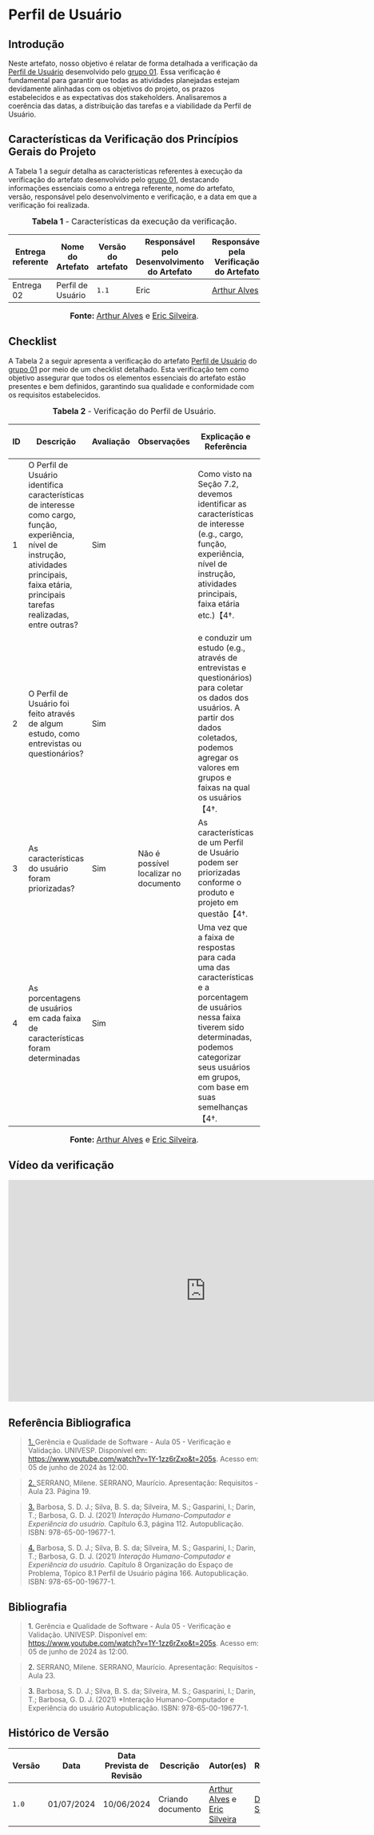 # Perfil de Usuário

## <a>Introdução</a>

Neste artefato, nosso objetivo é relatar de forma detalhada a verificação da <a href="https://requisitos-de-software.github.io/2024.1-CarteiradeTrabalhoDigital/#/Elicitacao/PerfilDeUsuario">Perfil de Usuário</a> desenvolvido pelo <a href="https://requisitos-de-software.github.io/2024.1-CarteiradeTrabalhoDigital/">grupo 01</a>. Essa verificação é fundamental para garantir que todas as atividades planejadas estejam devidamente alinhadas com os objetivos do projeto, os prazos estabelecidos e as expectativas dos stakeholders. Analisaremos a coerência das datas, a distribuição das tarefas e a viabilidade da Perfil de Usuário.

## <a>Características da Verificação dos Princípios Gerais do Projeto</a>

A Tabela 1 a seguir detalha as características referentes à execução da verificação do artefato desenvolvido pelo <a href="https://requisitos-de-software.github.io/2024.1-CarteiradeTrabalhoDigital/">grupo 01</a>, destacando informações essenciais como a entrega referente, nome do artefato, versão, responsável pelo desenvolvimento e verificação, e a data em que a verificação foi realizada.

<center>

<font size="3"><p style="text-align: center"><b>Tabela 1</b> - Características da execução da verificação.</p></font>

|**Entrega referente**|**Nome do Artefato**|**Versão do artefato**|**Responsável pelo Desenvolvimento do Artefato**|**Responsável pela Verificação do Artefato**|**Data da Verificação**|
|---------|---------|---------|-----------|------------------|------|
|Entrega 02|Perfil de Usuário|`1.1`|Eric|[Arthur Alves](https://github.com/arthrok)|01/07|

<font size="3"><p style="text-align: center"><b>Fonte: </b> [Arthur Alves](https://github.com/arthrok) e [Eric Silveira](https://github.com/ericbky).</p></font>
</center>

## <a>Checklist</a>

A Tabela 2 a seguir apresenta a verificação do artefato <a href="https://requisitos-de-software.github.io/2024.1-CarteiradeTrabalhoDigital/#/Elicitacao/PerfilDeUsuario">Perfil de Usuário</a> do <a href="https://requisitos-de-software.github.io/2024.1-CarteiradeTrabalhoDigital/">grupo 01</a> por meio de um checklist detalhado. Esta verificação tem como objetivo assegurar que todos os elementos essenciais do artefato estão presentes e bem definidos, garantindo sua qualidade e conformidade com os requisitos estabelecidos.

<center>

<font size="3"><p style="text-align: center"><b>Tabela 2</b> - Verificação do Perfil de Usuário.</p></font>

| **ID** | **Descrição** | **Avaliação** | **Observações** | **Explicação e Referência** | **Imagem da Referência** |
| ---- | ----------- | ----------- | ------------- | ------------- | -------- |
| 1 | O Perfil de Usuário identifica características de interesse como cargo, função, experiência, nível de instrução, atividades principais, faixa etária, principais tarefas realizadas, entre outras? | Sim | | Como visto na Seção 7.2, devemos identificar as características de interesse (e.g., cargo, função, experiência, nível de instrução, atividades principais, faixa etária etc.)【4†. | <button style="background-color: blue; color: white; border: none; padding: 5px 10px; cursor: pointer;" onclick="window.open('../Prints/137.png', '_blank', 'toolbar=no,scrollbars=yes,resizable=yes,width=600,height=600');">Imagem</button> |
| 2 | O Perfil de Usuário foi feito através de algum estudo, como entrevistas ou questionários? | Sim | | e conduzir um estudo (e.g., através de entrevistas e questionários) para coletar os dados dos usuários. A partir dos dados coletados, podemos agregar os valores em grupos e faixas na qual os usuários【4†. | <button style="background-color: blue; color: white; border: none; padding: 5px 10px; cursor: pointer;" onclick="window.open('../Prints/137.png', '_blank', 'toolbar=no,scrollbars=yes,resizable=yes,width=600,height=600');">Imagem</button> |
| 3 | As características do usuário foram priorizadas? | Sim | Não é possível localizar no documento | As características de um Perfil de Usuário podem ser priorizadas conforme o produto e projeto em questão【4†. | <button style="background-color: blue; color: white; border: none; padding: 5px 10px; cursor: pointer;" onclick="window.open('../Prints/137.png', '_blank', 'toolbar=no,scrollbars=yes,resizable=yes,width=600,height=600');">Imagem</button> |
| 4 | As porcentagens de usuários em cada faixa de características foram determinadas | Sim | | Uma vez que a faixa de respostas para cada uma das características e a porcentagem de usuários nessa faixa tiverem sido determinadas, podemos categorizar seus usuários em grupos, com base em suas semelhanças【4†. | <button style="background-color: blue; color: white; border: none; padding: 5px 10px; cursor: pointer;" onclick="window.open('../Prints/137.png', '_blank', 'toolbar=no,scrollbars=yes,resizable=yes,width=600,height=600');">Imagem</button> |

<font size="3"><p style="text-align: center"><b>Fonte: </b> [Arthur Alves](https://github.com/arthrok) e [Eric Silveira](https://github.com/ericbky).</p></font>
</center>

## <a>Vídeo da verificação</a>

<iframe width="789" height="444" src="https://www.youtube.com/embed/tcQgzjO24QI" title="perfilUsuario" frameborder="0" allow="accelerometer; autoplay; clipboard-write; encrypted-media; gyroscope; picture-in-picture; web-share" referrerpolicy="strict-origin-when-cross-origin" allowfullscreen></iframe>


## <a>Referência Bibliografica</a>
> <a id="REF1" href="#anchor_1">1. </a>Gerência e Qualidade de Software - Aula 05 - Verificação e Validação. UNIVESP. Disponível em: <https://www.youtube.com/watch?v=1Y-1zz6rZxo&t=205s>. Acesso em: 05 de junho de 2024 às 12:00.

> <a id="REF2" href="#anchor_2">2. </a>SERRANO, Milene. SERRANO, Maurício. Apresentação: Requisitos - Aula 23. Página 19.

> <a id="FRM3" href="#anchor_3">3.</a> Barbosa, S. D. J.; Silva, B. S. da; Silveira, M. S.; Gasparini, I.; Darin, T.; Barbosa, G. D. J. (2021) *Interação Humano-Computador e Experiência do usuário.* Capítulo 6.3, página 112. Autopublicação. ISBN: 978-65-00-19677-1.

> <a id="FRM4" href="#anchor_4">4.</a> Barbosa, S. D. J.; Silva, B. S. da; Silveira, M. S.; Gasparini, I.; Darin, T.; Barbosa, G. D. J. (2021) *Interação Humano-Computador e Experiência do usuário.* Capítulo 8 Organização do Espaço de Problema, Tópico 8.1 Perfil de Usuário página 166. Autopublicação. ISBN: 978-65-00-19677-1.

## <a>Bibliografia</a>
> <a>1. </a>Gerência e Qualidade de Software - Aula 05 - Verificação e Validação. UNIVESP. Disponível em: <https://www.youtube.com/watch?v=1Y-1zz6rZxo&t=205s>. Acesso em: 05 de junho de 2024 às 12:00.

> <a>2. </a>SERRANO, Milene. SERRANO, Maurício. Apresentação: Requisitos - Aula 23.

> <a>3.</a> Barbosa, S. D. J.; Silva, B. S. da; Silveira, M. S.; Gasparini, I.; Darin, T.; Barbosa, G. D. J. (2021) *Interação Humano-Computador e Experiência do usuário Autopublicação. ISBN: 978-65-00-19677-1.

## <a>Histórico de Versão</a>

| Versão| Data | Data Prevista de Revisão| Descrição  | Autor(es)  | Revisor(es) |
| ------- | ------ | ------ | ------- | -------- | -------- |
| `1.0` | 01/07/2024 | 10/06/2024 | Criando documento |[Arthur Alves](https://github.com/arthrok) e [Eric Silveira](https://github.com/ericbky)|[Diego Sousa](https://github.com/DiegoSousaLeite)|